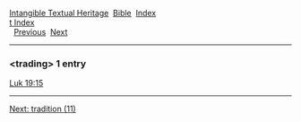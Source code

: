 [Intangible Textual Heritage](../../index)  [Bible](../index) 
[Index](index)   
[t Index](_t_)  
  [Previous](c11708)  [Next](c11710) 

------------------------------------------------------------------------

### &lt;trading&gt; 1 entry

[Luk 19:15](../kjv/luk019.htm#015)  

------------------------------------------------------------------------

[Next: tradition (11)](c11710)
